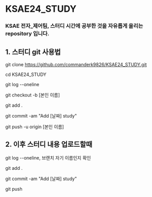 # KSAE24_STUDY
<h3>KSAE 전자_제어팀, 스터디 시간에 공부한 것을 자유롭게 올리는 repository 입니다.</h3>

<h2>1. 스터디 git 사용법</h2>

git clone https://github.com/commanderk9826/KSAE24_STUDY.git

cd KSAE24_STUDY

git log --oneline

git checkout -b [본인 이름]

git add .

git commit -am "Add [날짜] study"

git push -u origin [본인 이름]

<h2>2. 이후 스터디 내용 업로드할때</h2>

git log --oneline, 브랜치 자기 이름인지 확인

git add .

git commit -am "Add [날짜] study"

git push


